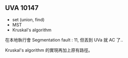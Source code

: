 UVA 10147
---

- set (union, find)
- MST
- Kruskal's algorithm

在本地執行會 Segmentation fault : 11, 但丟到 UVa 就 AC 了..

 Kruskal's algorithm 的實現再加上原有路徑。